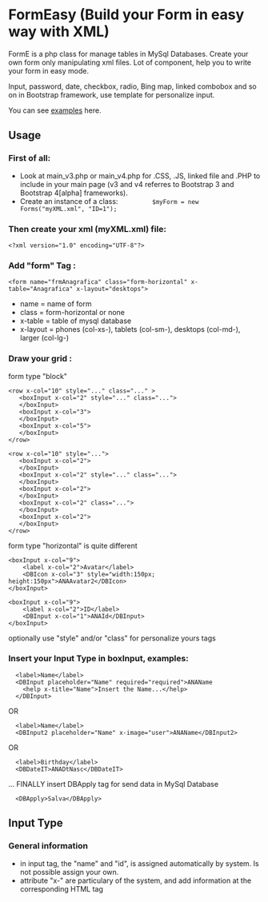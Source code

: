# FormEasy (Build your Form in easy way with XML)

FormE is a php class for manage tables in MySql Databases. Create your own form only manipulating xml files.
Lot of component, help you to write your form in easy mode.

Input, password, date, checkbox, radio, Bing map, linked combobox and so on in Bootstrap framework, use template for personalize input.

You can see [examples](http://www.shooney.com/forme/index.php) here. 

## Usage

### First of all: 
- Look at main_v3.php or main_v4.php for .CSS, .JS, linked file and .PHP to include in your main page (v3 and v4 referres to Bootstrap 3 and Bootstrap 4[alpha] frameworks).
- Create an instance of a class: 
```          $myForm = new Forms("myXML.xml", "ID=1");  ```


### Then create your xml (myXML.xml) file:

```<?xml version="1.0" encoding="UTF-8"?>```


### Add "form" Tag :

```<form name="frmAnagrafica" class="form-horizontal" x-table="Anagrafica" x-layout="desktops">```
- name = name of form 
- class = form-horizontal or none 
- x-table = table of mysql database
- x-layout = phones (col-xs-), tablets (col-sm-), desktops (col-md-), larger (col-lg-)


### Draw your grid :
form type "block"
```
<row x-col="10" style="..." class="..." >
   <boxInput x-col="2" style="..." class="...">
   </boxInput>
   <boxInput x-col="3">
   </boxInput>
   <boxInput x-col="5">
   </boxInput>
</row>	

<row x-col="10" style="...">
   <boxInput x-col="2">
   </boxInput>
   <boxInput x-col="2" style="..." class="...">
   </boxInput>
   <boxInput x-col="2">
   </boxInput>
   <boxInput x-col="2" class="...">
   </boxInput>
   <boxInput x-col="2">
   </boxInput>
</row>
```
form type "horizontal" is quite different 
```
<boxInput x-col="9">
	<label x-col="2">Avatar</label>
	<DBIcon x-col="3" style="width:150px; height:150px">ANAAvatar2</DBIcon>
</boxInput>

<boxInput x-col="9">
	<label x-col="2">ID</label>
	<DBInput x-col="1">ANAId</DBInput> 
</boxInput>
```
optionally use "style" and/or "class" for personalize yours tags 


### Insert your Input Type in boxInput, examples:

```
  <label>Name</label>
  <DBInput placeholder="Name" required="required">ANAName
	<help x-title="Name">Insert the Name...</help>
  </DBInput> 
```
OR
```
  <label>Name</label> 
  <DBInput2 placeholder="Name" x-image="user">ANAName</DBInput2> 
```
OR
```
  <label>Birthday</label>
  <DBDateIT>ANADtNasc</DBDateIT> 
```
... FINALLY insert DBApply tag  for send data in MySql Database 
```
  <DBApply>Salva</DBApply>
```


## Input Type 

### General information

- in input tag, the "name" and "id", is assigned automatically by system. Is not possible assign your own.
- attribute "x-" are particulary of the system, and add information at the corresponding HTML tag



